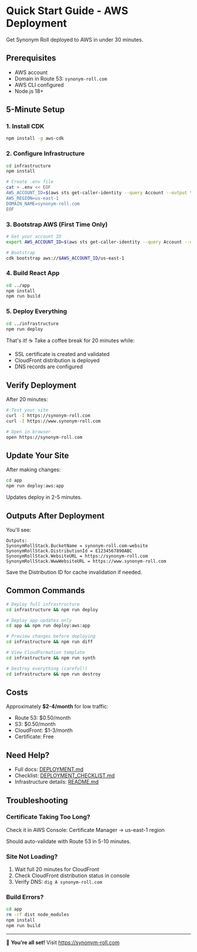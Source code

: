 # Quick Start Guide - AWS Deployment

Get Synonym Roll deployed to AWS in under 30 minutes.

## Prerequisites

- AWS account
- Domain in Route 53: `synonym-roll.com`
- AWS CLI configured
- Node.js 18+

## 5-Minute Setup

### 1. Install CDK

```bash
npm install -g aws-cdk
```

### 2. Configure Infrastructure

```bash
cd infrastructure
npm install

# Create .env file
cat > .env << EOF
AWS_ACCOUNT_ID=$(aws sts get-caller-identity --query Account --output text)
AWS_REGION=us-east-1
DOMAIN_NAME=synonym-roll.com
EOF
```

### 3. Bootstrap AWS (First Time Only)

```bash
# Get your account ID
export AWS_ACCOUNT_ID=$(aws sts get-caller-identity --query Account --output text)

# Bootstrap
cdk bootstrap aws://$AWS_ACCOUNT_ID/us-east-1
```

### 4. Build React App

```bash
cd ../app
npm install
npm run build
```

### 5. Deploy Everything

```bash
cd ../infrastructure
npm run deploy
```

That's it! ☕️ Take a coffee break for 20 minutes while:
- SSL certificate is created and validated
- CloudFront distribution is deployed
- DNS records are configured

## Verify Deployment

After 20 minutes:

```bash
# Test your site
curl -I https://synonym-roll.com
curl -I https://www.synonym-roll.com

# Open in browser
open https://synonym-roll.com
```

## Update Your Site

After making changes:

```bash
cd app
npm run deploy:aws:app
```

Updates deploy in 2-5 minutes.

## Outputs After Deployment

You'll see:

```
Outputs:
SynonymRollStack.BucketName = synonym-roll.com-website
SynonymRollStack.DistributionId = E1234567890ABC
SynonymRollStack.WebsiteURL = https://synonym-roll.com
SynonymRollStack.WwwWebsiteURL = https://www.synonym-roll.com
```

Save the Distribution ID for cache invalidation if needed.

## Common Commands

```bash
# Deploy full infrastructure
cd infrastructure && npm run deploy

# Deploy app updates only
cd app && npm run deploy:aws:app

# Preview changes before deploying
cd infrastructure && npm run diff

# View CloudFormation template
cd infrastructure && npm run synth

# Destroy everything (careful!)
cd infrastructure && npm run destroy
```

## Costs

Approximately **$2-4/month** for low traffic:
- Route 53: $0.50/month
- S3: $0.50/month
- CloudFront: $1-3/month
- Certificate: Free

## Need Help?

- Full docs: [DEPLOYMENT.md](../DEPLOYMENT.md)
- Checklist: [DEPLOYMENT_CHECKLIST.md](DEPLOYMENT_CHECKLIST.md)
- Infrastructure details: [README.md](README.md)

## Troubleshooting

### Certificate Taking Too Long?

Check it in AWS Console: Certificate Manager → us-east-1 region

Should auto-validate with Route 53 in 5-10 minutes.

### Site Not Loading?

1. Wait full 20 minutes for CloudFront
2. Check CloudFront distribution status in console
3. Verify DNS: `dig A synonym-roll.com`

### Build Errors?

```bash
cd app
rm -rf dist node_modules
npm install
npm run build
```

---

🎉 **You're all set!** Visit https://synonym-roll.com

